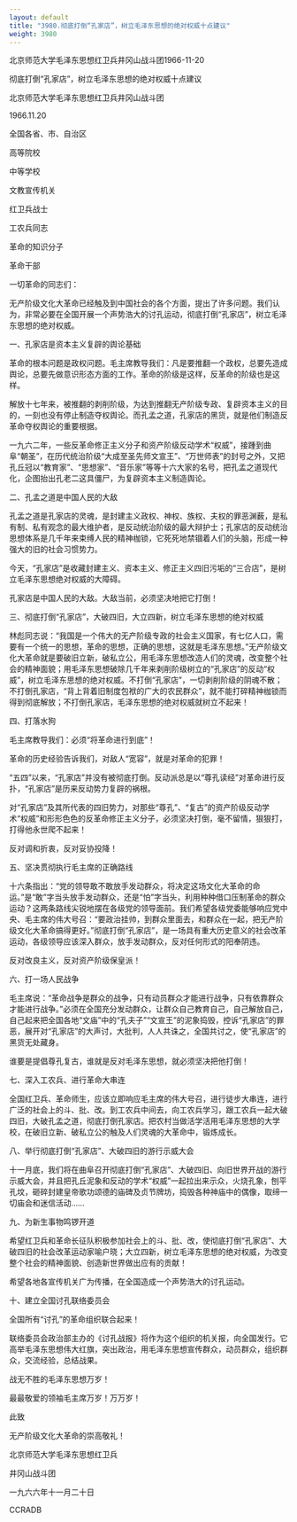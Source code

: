 ```yaml
---
layout: default
title: "3980.彻底打倒“孔家店”，树立毛泽东思想的绝对权威十点建议"
weight: 3980
---
```


北京师范大学毛泽东思想红卫兵井冈山战斗团1966-11-20

彻底打倒“孔家店”，树立毛泽东思想的绝对权威十点建议

北京师范大学毛泽东思想红卫兵井冈山战斗团

1966.11.20

全国各省、市、自治区

高等院校

中等学校

文教宣传机关

红卫兵战士

工农兵同志

革命的知识分子

革命干部

一切革命的同志们：

无产阶级文化大革命已经触及到中国社会的各个方面，提出了许多问题。我们认为，非常必要在全国开展一个声势浩大的讨孔运动，彻底打倒“孔家店”，树立毛泽东思想的绝对权威。

一、孔家店是资本主义复辟的舆论基础

革命的根本问题是政权问题。毛主席教导我们：凡是要推翻一个政权，总要先造成舆论，总要先做意识形态方面的工作。革命的阶级是这样，反革命的阶级也是这样。

解放十七年来，被推翻的剥削阶级，为达到推翻无产阶级专政、复辟资本主义的目的，一刻也没有停止制造夺权舆论。而孔孟之道，孔家店的黑货，就是他们制造反革命夺权舆论的重要根据。

一九六二年，一些反革命修正主义分子和资产阶级反动学术“权威”，接踵到曲阜“朝圣”，在历代统治阶级“大成至圣先师文宣王”、“万世师表”的封号之外，又把孔丘冠以“教育家”、“思想家”、“音乐家”等等十六大家的名号，把孔孟之道现代化，企图抬出孔老二这具僵尸，为复辟资本主义制造舆论。

二、孔孟之道是中国人民的大敌

孔孟之道是孔家店的灵魂，是封建主义政权、神权、族权、夫权的罪恶渊薮，是私有制、私有观念的最大维护者，是反动统治阶级的最大辩护士；孔家店的反动统治思想体系是几千年来束缚人民的精神枷锁，它死死地禁锢着人们的头脑，形成一种强大的旧的社会习惯势力。

今天，“孔家店”是收藏封建主义、资本主义、修正主义四旧污垢的“三合店”，是树立毛泽东思想绝对权威的大障碍。

孔家店是中国人民的大敌。大敌当前，必须坚决地把它打倒！

三、彻底打倒“孔家店”，大破四旧，大立四新，树立毛泽东思想的绝对权威

林彪同志说：“我国是一个伟大的无产阶级专政的社会主义国家，有七亿人口，需要有一个统一的思想，革命的思想，正确的思想，这就是毛泽东思想。”无产阶级文化大革命就是要破旧立新，破私立公，用毛泽东思想改造人们的灵魂，改变整个社会的精神面貌；用毛泽东思想破除几千年来剥削阶级树立的“孔家店”的反动“权威”，树立毛泽东思想的绝对权威。不打倒“孔家店”，一切剥削阶级的阴魂不散；不打倒孔家店，“背上背着旧制度包袱的广大的农民群众”，就不能打碎精神枷锁而得到彻底解放；不打倒孔家店，毛泽东思想的绝对权威就树立不起来！

四、打落水狗

毛主席教导我们：必须“将革命进行到底”！

革命的历史经验告诉我们，对敌人“宽容”，就是对革命的犯罪！

“五四”以来，“孔家店”并没有被彻底打倒。反动派总是以“尊孔读经”对革命进行反扑，“孔家店”是历来反动势力复辟的祸根。

对“孔家店”及其所代表的四旧势力，对那些“尊孔”、“复古”的资产阶级反动学术“权威”和形形色色的反革命修正主义分子，必须坚决打倒，毫不留情，狠狠打，打得他永世爬不起来！

反对调和折衷，反对妥协投降！

五、坚决贯彻执行毛主席的正确路线

十六条指出：“党的领导敢不敢放手发动群众，将决定这场文化大革命的命运。”是“敢”字当头放手发动群众，还是“怕”字当头，利用种种借口压制革命的群众运动？这两条路线尖锐地摆在各级党的领导面前。我们希望各级党委能够响应党中央、毛主席的伟大号召：“要政治挂帅，到群众里面去，和群众在一起，把无产阶级文化大革命搞得更好。”彻底打倒“孔家店”，是一场具有重大历史意义的社会改革运动，各级领导应该深入群众，放手发动群众，反对任何形式的阳奉阴违。

反对改良主义，反对资产阶级保皇派！

六、打一场人民战争

毛主席说：“革命战争是群众的战争，只有动员群众才能进行战争，只有依靠群众才能进行战争。”必须在全国充分发动群众，让群众自己教育自己，自己解放自己，自己起来把全国各地“文庙”中的“孔夫子”“文宣王”的泥象捣毁，控诉“孔家店”的罪恶，展开对“孔家店”的大声讨，大批判，人人共诛之，全国共讨之，使“孔家店”的黑货无处藏身。

谁要是提倡尊孔复古，谁就是反对毛泽东思想，就必须坚决把他打倒！

七、深入工农兵、进行革命大串连

全国红卫兵、革命师生，应该立即响应毛主席的伟大号召，进行徒步大串连，进行广泛的社会上的斗、批、改。到工农兵中间去，向工农兵学习，跟工农兵一起大破四旧，大破孔孟之道，彻底打倒孔家店。把农村当做活学活用毛泽东思想的大学校，在破旧立新、破私立公的触及人们灵魂的大革命中，锻炼成长。

八、举行彻底打倒“孔家店”、大破四旧的游行示威大会

十一月底，我们将在曲阜召开彻底打倒“孔家店”、大破四旧、向旧世界开战的游行示威大会，并且把孔丘泥象和反动的学术“权威”一起拉出来示众，火烧孔象，刨平孔坟，砸碎封建皇帝歌功颂德的庙碑及贞节牌坊，捣毁各种神庙中的偶像，取缔一切庙会和迷信活动……

九、为新生事物鸣锣开道

希望红卫兵和革命长征队积极参加社会上的斗、批、改，使彻底打倒“孔家店”、大破四旧的社会改革运动家喻户晓；大立四新，树立毛泽东思想的绝对权威，为改变整个社会的精神面貌、创造新世界做出应有的贡献！

希望各地各宣传机关广为传播，在全国造成一个声势浩大的讨孔运动。

十、建立全国讨孔联络委员会

全国所有“讨孔”的革命组织联合起来！

联络委员会政治部主办的《讨孔战报》将作为这个组织的机关报，向全国发行。它高举毛泽东思想伟大红旗，突出政治，用毛泽东思想宣传群众，动员群众，组织群众，交流经验，总结战果。

战无不胜的毛泽东思想万岁！

最最敬爱的领袖毛主席万岁！万万岁！

此致

无产阶级文化大革命的崇高敬礼！

北京师范大学毛泽东思想红卫兵

井冈山战斗团

一九六六年十一月二十日

CCRADB

